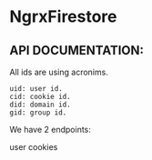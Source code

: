 # NgrxFirestore

## API DOCUMENTATION:

All ids are using acronims.

```
uid: user id.
cid: cookie id.
did: domain id.
gid: group id.
```

We have 2 endpoints:

user
cookies
